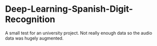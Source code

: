 # Deep-Learning-Spanish-Digit-Recognition
A small test for an university project. Not really enough data so the audio data was hugely augmented.
